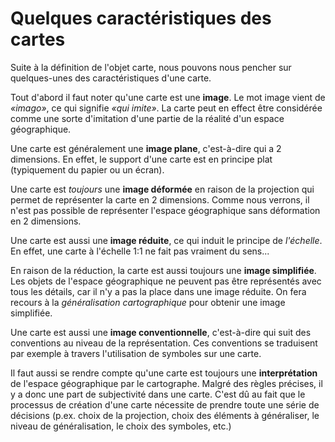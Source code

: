 # Quelques caractéristiques des cartes

Suite à la définition de l'objet carte, nous pouvons nous pencher sur quelques-unes des caractéristiques d'une carte.

Tout d'abord il faut noter qu'une carte est une **image**. Le mot image vient de *«imago»*, ce qui signifie *«qui imite»*. La carte peut en effect être considérée comme une sorte d'imitation d'une partie de la réalité d'un espace géographique.

Une carte est généralement une **image plane**, c'est-à-dire qui a 2 dimensions. En effet, le support d'une carte est en principe plat (typiquement du papier ou un écran).

Une carte est *toujours* une **image déformée** en raison de la projection qui permet de représenter la carte en 2 dimensions. Comme nous verrons, il n'est pas possible de représenter l'espace géographique sans déformation en 2 dimensions.

Une carte est aussi une **image réduite**, ce qui induit le principe de *l'échelle*. En effet, une carte à l'échelle 1:1 ne fait pas vraiment du sens...

En raison de la réduction, la carte est aussi toujours une **image simplifiée**. Les objets de l'espace géographique ne peuvent pas être représentés avec tous les détails, car il n'y a pas la place dans une image réduite. On fera recours à la *généralisation cartographique* pour obtenir une image simplifiée.

Une carte est aussi une **image conventionnelle**, c'est-à-dire qui suit des conventions au niveau de la représentation. Ces conventions se traduisent par exemple à travers l'utilisation de symboles sur une carte.

Il faut aussi se rendre compte qu'une carte est toujours une **interprétation** de l'espace géographique par le cartographe. Malgré des règles précises, il y a donc une part de subjectivité dans une carte. C'est dû au fait que le processus de création d'une carte nécessite de prendre toute une série de décisions (p.ex. choix de la projection, choix des éléments à généraliser, le niveau de généralisation, le choix des symboles, etc.)
